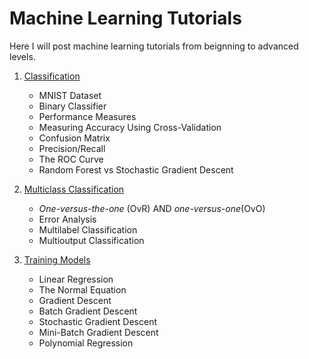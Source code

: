# Machine Learning Tutorials

Here I will post machine learning tutorials from beignning to advanced levels. 

1. [Classification](https://github.com/muntazirabidi/machine_learning_tutorials/blob/main/Classification.ipynb)
    * MNIST Dataset
    * Binary Classifier
    * Performance Measures
    * Measuring Accuracy Using Cross-Validation
    * Confusion Matrix
    * Precision/Recall
    * The ROC Curve
    * Random Forest vs Stochastic Gradient Descent 
2. [Multiclass Classification](https://github.com/muntazirabidi/machine_learning_tutorials/blob/main/multiclass_classification.ipynb)
    * *One-versus-the-one* (OvR) AND *one-versus-one*(OvO)
    * Error Analysis 
    * Multilabel Classification
    * Multioutput Classification
   
3. [Training Models]()
    * Linear Regression 
    * The Normal Equation
    * Gradient Descent 
    * Batch Gradient Descent 
    * Stochastic Gradient Descent 
    * Mini-Batch Gradient Descent 
    * Polynomial Regression 


